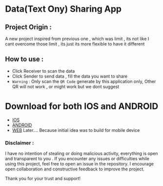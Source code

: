 # Data(Text Ony) Sharing App

## Project Origin :

A new  project inspired from previous one , which was limit , its not like I cant overcome those limit , its just its more flexible to have it different 

 

## How to use :
 - Click Receiver to scan the data
 - Click Sender to send data , fill the data you want to share
 - `Warning` : Only scan the `QR Code` generate by this application only, Other QR will not work , or might work but we dont suggest

# Download for both IOS and ANDROID 

 - [IOS]()
 - [ANDROID]()
 - [WEB]() Later.... Because initial idea was to build for mobile device 

### Disclaimer : 

I have no intention of stealing or doing malicious activity, everything is open and transparent to you . If you encounter any issues or difficulties while using this project, feel free to open an issue in the repository. I encourage open collaboration and constructive feedback to improve the project.


Thank you for your trust and support!
